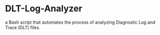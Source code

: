# DLT-Log-Analyzer
 a Bash script that automates the process of analyzing Diagnostic Log and Trace (DLT) files.
